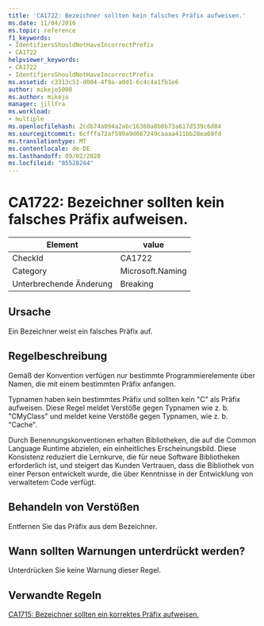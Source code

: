 ```yaml
---
title: 'CA1722: Bezeichner sollten kein falsches Präfix aufweisen.'
ms.date: 11/04/2016
ms.topic: reference
f1_keywords:
- IdentifiersShouldNotHaveIncorrectPrefix
- CA1722
helpviewer_keywords:
- CA1722
- IdentifiersShouldNotHaveIncorrectPrefix
ms.assetid: c3313c51-d004-4f9a-a0d1-6c4c4a1fb1e6
author: mikejo5000
ms.author: mikejo
manager: jillfra
ms.workload:
- multiple
ms.openlocfilehash: 2cdb74a094a2abc16360a8b0b73a617d539c6d84
ms.sourcegitcommit: 6cfffa72af599a9d667249caaaa411bb28ea69fd
ms.translationtype: MT
ms.contentlocale: de-DE
ms.lasthandoff: 09/02/2020
ms.locfileid: "85528244"
---
```

# <a name="ca1722-identifiers-should-not-have-incorrect-prefix"></a>CA1722: Bezeichner sollten kein falsches Präfix aufweisen.

|Element|value|
|-|-|
|CheckId|CA1722|
|Category|Microsoft.Naming|
|Unterbrechende Änderung|Breaking|

## <a name="cause"></a>Ursache
Ein Bezeichner weist ein falsches Präfix auf.

## <a name="rule-description"></a>Regelbeschreibung
Gemäß der Konvention verfügen nur bestimmte Programmierelemente über Namen, die mit einem bestimmten Präfix anfangen.

Typnamen haben kein bestimmtes Präfix und sollten kein "C" als Präfix aufweisen. Diese Regel meldet Verstöße gegen Typnamen wie z. b. "CMyClass" und meldet keine Verstöße gegen Typnamen, wie z. b. "Cache".

Durch Benennungskonventionen erhalten Bibliotheken, die auf die Common Language Runtime abzielen, ein einheitliches Erscheinungsbild. Diese Konsistenz reduziert die Lernkurve, die für neue Software Bibliotheken erforderlich ist, und steigert das Kunden Vertrauen, dass die Bibliothek von einer Person entwickelt wurde, die über Kenntnisse in der Entwicklung von verwaltetem Code verfügt.

## <a name="how-to-fix-violations"></a>Behandeln von Verstößen
Entfernen Sie das Präfix aus dem Bezeichner.

## <a name="when-to-suppress-warnings"></a>Wann sollten Warnungen unterdrückt werden?
Unterdrücken Sie keine Warnung dieser Regel.

## <a name="related-rules"></a>Verwandte Regeln
[CA1715: Bezeichner sollten ein korrektes Präfix aufweisen.](../code-quality/ca1715.md)
